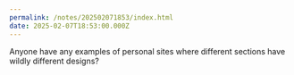 ```yaml
---
permalink: /notes/202502071853/index.html
date: 2025-02-07T18:53:00.000Z
---
```


Anyone have any examples of personal sites where different sections have wildly different designs?